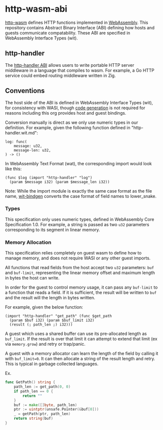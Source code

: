 # http-wasm-abi

[http-wasm][1] defines HTTP functions implemented in [WebAssembly][2]. This
repository contains Abstract Binary Interface (ABI) defining how hosts and
guests communicate compatability. These ABI are specified in WebAssembly
Interface Types (wit).

## http-handler

The [http-handler ABI][3] allows users to write portable HTTP server middleware
in a language that compiles to wasm. For example, a Go HTTP service could embed
routing middleware written in Zig.

## Conventions

The host side of the ABI is defined in WebAssembly Interface Types (wit),
for consistency with WASI, though [code generation][4] is not required for
reasons including this org provides host and guest bindings.

Conversion manually is direct as we only use numeric types in our definition.
For example, given the following function defined in "http-handler.wit.md":
```
log: func(
    message: u32,
    message-len: u32,
) -> ()
```

In WebAssembly Text Format (wat), the corresponding import would look like
this:
```webassembly
(func $log (import "http-handler" "log")
  (param $message i32) (param $message_len i32))
```

Note: While the import module is exactly the same case format as the file name,
[wit-bindgen][4] converts the case format of field names to lower_snake.

### Types

This specification only uses numeric types, defined in WebAssembly Core
Specification 1.0. For example, a string is passed as two `u32` parameters
corresponding to its segment in linear memory.

### Memory Allocation

This specification relies completely on guest wasm to define how to manage
memory, and does not require WASI or any other guest imports.

All functions that read fields from the host accept two `u32` parameters:
`buf` and `buf-limit`, representing the linear memory offset and maximum length
in bytes the host can write.

In order for the guest to control memory usage, it can pass any `buf-limit` to
a function that reads a field. If it is sufficient, the result will be written
to `buf` and the result will the length in bytes written.

For example, given the below function:
```webassembly
(import "http-handler" "get_path" (func $get_path
  (param $buf i32) (param $buf_limit i32)
  (result (; path_len ;) i32)))
```

A guest which uses a shared buffer can use its pre-allocated length as
`buf_limit`. If the result is over that limit it can attempt to extend that
limit (ex via `memory.grow`) and retry or trap/panic.

A guest with a memory allocator can learn the length of the field by calling it
with `buf_limit=0`. It can then allocate a string of the result length and
retry. This is typical in garbage collected languages.

Ex.
```go
func GetPath() string {
    path_len := get_path(0, 0)
    if path_len == 0 {
		return ""
    }
    buf := make([]byte, path_len)
    ptr := uintptr(unsafe.Pointer(&buf[0]))
    _ = getPath(ptr, path_len)
    return string(buf)
}
```

[1]: https://github.com/http-wasm
[2]: https://webassembly.org/
[3]: http-handler/http-handler.wit.md
[4]: https://github.com/bytecodealliance/wit-bindgen
